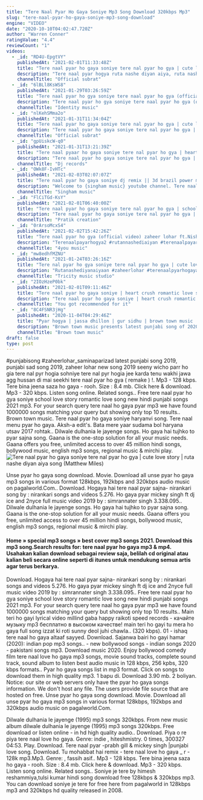 ```yaml
---
title: "Tere Naal Pyar Ho Gaya Soniye Mp3 Song Download 320kbps Mp3"
slug: "tere-naal-pyar-ho-gaya-soniye-mp3-song-download"
engine: "VIDEO"
date: "2020-10-10T04:02:47.720Z"
author: "Warren Conner"
ratingValue: "4.4"
reviewCount: "1"
videos:
  - _id: "RD4U-EpgtVY"
    publishedAt: "2021-02-01T11:33:48Z"
    title: "Tere naal pyar ho gaya soniye tere nal pyar ho gya | cute love story | viral song | new punjabi song"
    description: "Tere naal pyar hogya ruta nashe diyan aiya, ruta nashe diyan aiyan status, ruta nashe diyan, ruta nashe diyan aiyan, ruta nashe diya jo tune najar milai, ruta"
    channelTitle: "Official subrat"
  - _id: "6lBLl8KsWS8"
    publishedAt: "2021-01-29T03:26:59Z"
    title: "Tere naal pyar ho gya soniye tere naal pyar ho gya (official video) | ruta nashe diyan aiyaan"
    description: "Tere naal pyar ho gya soniye tere naal pyar ho gya (official video) | ruta nashe diyan aiyaan song credit :- song = tere naal payar ho gya soniye singer"
    channelTitle: "Identity music"
  - _id: "nlKehSMma2o"
    publishedAt: "2021-01-31T11:34:04Z"
    title: "Tere naal pyar ho gaya soniye tere nal pyar ho gya | cute love story | ruta nashe diyan aiya song"
    description: "Tere naal pyar ho gaya soniye tere nal pyar ho gya | cute love story | ruta nashe diyan aiya song join me"
    channelTitle: "Official subrat"
  - _id: "gpUiskcW-q0"
    publishedAt: "2021-01-31T13:21:39Z"
    title: "Tere naal pyaar ho gaya soniye tere nal pyar ho gya | heart touching love story | new punjabi song"
    description: "Tere naal pyar ho gaya soniye tere nal pyar ho gya | cute love story | ruta nashe diyan aiya song join me - song credits - song - tere naal pyar ho"
    channelTitle: "Dj records"
  - _id: "OWk8F-IvHTc"
    publishedAt: "2021-02-03T02:07:07Z"
    title: "Tere naal pyar ho gaya soniye dj remix || 3d brazil power mix || trending love song dj remix"
    description: "Welcome to {singham music} youtube channel. Tere naal pyar ho gaya soniye dj remix || 3d brazil power mix || trending love song dj remix mp3"
    channelTitle: "Singham music"
  - _id: "FlCiTGd-KsY"
    publishedAt: "2021-02-01T06:40:00Z"
    title: "Tere naal pyar ho gaya soniye tere nal pyar ho gya | school life love story | rahul amrita| sad song"
    description: "Tere naal pyar ho gaya soniye tere nal pyar ho gya | school life love story | rahul amrita| sad song #schoollife #lovestory #rahulamrita #sadsong"
    channelTitle: "Pratik creation"
  - _id: "0rArsoMcxS4"
    publishedAt: "2021-02-02T15:42:26Z"
    title: "Tere naal pyar ho gya (official video) zaheer lohar ft.Nisha bhatt |cute story | latest punjabi song"
    description: "Terenaalpayarhogya2 #rutannashediaiyan #terenaalpayarhogya 4 you music presents latest new track of zaheer lohar tere naal pyar ho gya latest"
    channelTitle: "4you music"
  - _id: "mw8edhfMZNU"
    publishedAt: "2021-01-24T03:26:16Z"
    title: "Tere nal pyar ho gya soniye tere nal pyar ho gya | cute love story | viral song | new punjabi song"
    description: "Rutanashediyanaiyaan #zaheerlohar #terenaalpyarhogaya ruta nashe diyan aiyaan (full song) • zaheer lohar ft samina pari zaad • tere naal pyar hogya"
    channelTitle: "Tricity music studio"
  - _id: "2IOzHzeP0bk"
    publishedAt: "2021-02-01T09:11:46Z"
    title: "Tere naal pyar ho gaya soniye | heart crush romantic love story | ruta nashe diyan aiya"
    description: "Tere naal pyar ho gaya soniye | heart crush romantic love story tere naal pyar hogya ruta nashe diyan aiya, ruta nashe diyan aiyan status, ruta nashe diyan,"
    channelTitle: "You got recommended for it"
  - _id: "8C4FSNR3jHg"
    publishedAt: "2020-11-04T04:29:46Z"
    title: "Pyar hogya | jassa dhillon | gur sidhu | brown town music | punjabi song | new punjabi song 2020"
    description: "Brown town music presents latest punjabi song of 2020 pyar hogya by jassa dhillon ft gur sidhu. Do share your feedback in comments. Don&#39;t forget to"
    channelTitle: "Brown town music"
draft: false
type: post
---
```


#punjabisong #zaheerlohar_saminaparizad latest punjabi song 2019, punjabi sad song 2019, zaheer lohar new song 2019 seeny wicho parr ho gia tere nal pyr hogia sohniye tere nal pyr hogia jee karda tenu wakhi jawa agg hussan di mai seekhi tere naal pyar ho gya ( remake ) !. Mp3 - 128 kbps. Tere bina jeena saza ho gaya - rooh. Size : 8.4 mb. Click here &amp; download. Mp3 - 320 kbps. Listen song online. Related songs.. Free tere naal pyar ho gya soniye school love story romantic love song new hindi punjabi songs 2021 mp3. For your search query tere naal ho gaya pyar mp3 we have found 1000000 songs matching your query but showing only top 10 results.. Brown town music. Tere naal pyar ho gaya soniye haryanvi song. Tere naal menu pyar ho gaya. Aksh-a edit&#39;s. Bata mere yaar sudama bol haryana utsav 2017 rohtak.. Dilwale dulhania le jayenge songs. Ho gaya hai tujhko to pyar sajna song. Gaana is the one-stop solution for all your music needs. Gaana offers you free, unlimited access to over 45 million hindi songs, bollywood music, english mp3 songs, regional music &amp; mirchi play.
![Tere naal pyar ho gaya soniye tere nal pyar ho gya | cute love story | ruta nashe diyan aiya song (Matthew Miles)](https://i.ytimg.com/vi/nlKehSMma2o/hqdefault.jpg "Tere naal pyar ho gaya soniye tere nal pyar ho gya | cute love story | ruta nashe diyan aiya song (Alma Armstrong)")

Unse pyar ho gaya song download. Movie. Download all unse pyar ho gaya mp3 songs in various format 128kbps, 192kbps and 320kbps audio music on pagalworld.Com.. Download. Hogaya hai tere naal pyar sajna- nirankari song by : nirankari songs and videos 5.276. Ho gaya pyar mickey singh ft dj ice and 2nyce full music video 2019 by : simrannater singh 3.338.095.. Dilwale dulhania le jayenge songs. Ho gaya hai tujhko to pyar sajna song. Gaana is the one-stop solution for all your music needs. Gaana offers you free, unlimited access to over 45 million hindi songs, bollywood music, english mp3 songs, regional music &amp; mirchi play.
<!--inArticleAds-->

<!--galleryOne-->

#### Home » special mp3 songs » best cover mp3 songs 2021. Download this mp3 song.Search results for: tere naal pyar ho gaya mp3 &amp; mp4. Usahakan kalian download sebagai review saja, belilah cd original atau kalian beli secara online seperti di itunes untuk mendukung semua artis agar terus berkarya.
<!--inArticleAds-->

<!--galleryTwo-->

Download. Hogaya hai tere naal pyar sajna- nirankari song by : nirankari songs and videos 5.276. Ho gaya pyar mickey singh ft dj ice and 2nyce full music video 2019 by : simrannater singh 3.338.095.. Free tere naal pyar ho gya soniye school love story romantic love song new hindi punjabi songs 2021 mp3. For your search query tere naal ho gaya pyar mp3 we have found 1000000 songs matching your query but showing only top 10 results.. Main teri ho gayi lyrical video millind gaba happy raikoti speed records - качайте музыку mp3 бесплатно в высоком качестве! main teri ho gayi tu mera ho gaya full song izzat ki roti sunny deol juhi chawla.. (320 kbps). 01 - ishaq tere naal ho gaya altaaf sayyed. Download. Sajanwa bairi ho gayi hamar (2020): indian pop mp3 songs.. - new bollywood songs - indian songs 2020 - pakistani songs mp3. Download music 2020. Enjoy bollywood comedy film tere naal love ho gaya mp3 songs, movie sound tracks, complete sound track, sound album to listen best audio music in 128 kbps, 256 kpbs, 320 kbps formats.. Pyar ho gaya songs list in mp3 format. Click on songs to download them in high quality mp3. 1 bapu di. Download 3.90 mb. 2 boliyan. Notice: our site or web servers only have the pyar ho gaya songs information. We don&#39;t host any file. The users provide file source that are hosted on free. Unse pyar ho gaya song download. Movie. Download all unse pyar ho gaya mp3 songs in various format 128kbps, 192kbps and 320kbps audio music on pagalworld.Com.
<!--galleryThree-->

Dilwale dulhania le jayenge (1995) mp3 songs 320kbps. From new music album dilwale dulhania le jayenge (1995) mp3 songs 320kbps. Free download or listen online - in hd high quality audio.. Download. Piya o re piya tere naal love ho gaya. Genre: indie , hiteshmistry. 0 times, 300327 04:53. Play. Download. Tere naal pyar -prabh gill &amp; mickey singh |punjabi love song. Download. Tu mohabbat hai remix - tere naal love ho gaya _ r - 128k mp3.Mp3. Genre: , fassih asif.. Mp3 - 128 kbps. Tere bina jeena saza ho gaya - rooh. Size : 8.4 mb. Click here &amp; download. Mp3 - 320 kbps. Listen song online. Related songs.. Soniye je tere by himesh reshammiya,tulsi kumar hindi song download free 128kbps &amp; 320kbps mp3. You can download soniye je tere for free here from pagalworld in 128kbps mp3 and 320kbps hd quality released in 2008.